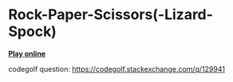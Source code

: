 # Rock-Paper-Scissors(-Lizard-Spock)

**[Play online](https://shark.fish/rock-paper-scissors/)**

codegolf question: https://codegolf.stackexchange.com/q/129941
